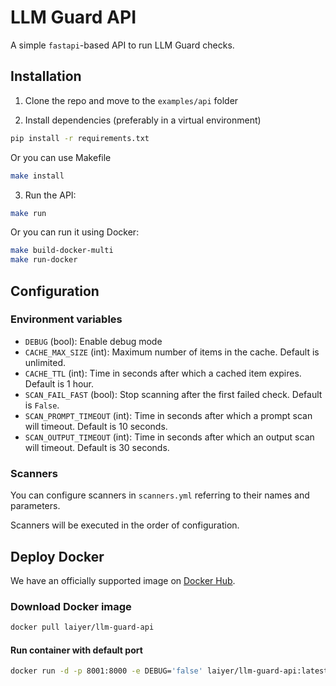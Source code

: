 # LLM Guard API

A simple `fastapi`-based API to run LLM Guard checks.

## Installation

1. Clone the repo and move to the `examples/api` folder

2. Install dependencies (preferably in a virtual environment)

```sh
pip install -r requirements.txt
```

Or you can use Makefile

```sh
make install
```

3. Run the API:

```sh
make run
```

Or you can run it using Docker:

```sh
make build-docker-multi
make run-docker
```

## Configuration

### Environment variables

- `DEBUG` (bool): Enable debug mode
- `CACHE_MAX_SIZE` (int): Maximum number of items in the cache. Default is unlimited.
- `CACHE_TTL` (int): Time in seconds after which a cached item expires. Default is 1 hour.
- `SCAN_FAIL_FAST` (bool): Stop scanning after the first failed check. Default is `False`.
- `SCAN_PROMPT_TIMEOUT` (int): Time in seconds after which a prompt scan will timeout. Default is 10 seconds.
- `SCAN_OUTPUT_TIMEOUT` (int): Time in seconds after which an output scan will timeout. Default is 30 seconds.

### Scanners

You can configure scanners in `scanners.yml` referring to their names and parameters.

Scanners will be executed in the order of configuration.

## Deploy Docker

We have an officially supported image on [Docker Hub](https://hub.docker.com/repository/docker/laiyer/llm-guard-api/general).

### Download Docker image

```sh
docker pull laiyer/llm-guard-api
```

#### Run container with default port

```sh
docker run -d -p 8001:8000 -e DEBUG='false' laiyer/llm-guard-api:latest
```
